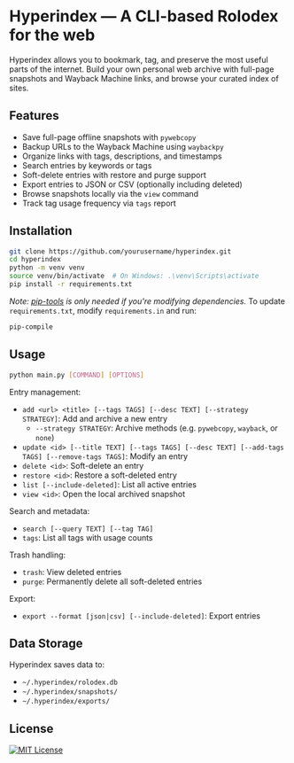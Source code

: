 # Hyperindex — A CLI-based Rolodex for the web
Hyperindex allows you to bookmark, tag, and preserve the most useful parts of the internet. Build your own personal web archive with full-page snapshots and Wayback Machine links, and browse your curated index of sites.

## Features
- Save full-page offline snapshots with `pywebcopy`
- Backup URLs to the Wayback Machine using `waybackpy`
- Organize links with tags, descriptions, and timestamps
- Search entries by keywords or tags
- Soft-delete entries with restore and purge support
- Export entries to JSON or CSV (optionally including deleted)
- Browse snapshots locally via the `view` command
- Track tag usage frequency via `tags` report

## Installation
```bash
git clone https://github.com/yourusername/hyperindex.git
cd hyperindex
python -m venv venv
source venv/bin/activate  # On Windows: .\venv\Scripts\activate
pip install -r requirements.txt
```

*Note: [pip-tools](https://github.com/jazzband/pip-tools) is only needed if you're modifying dependencies.*
To update `requirements.txt`, modify `requirements.in` and run:
```bash
pip-compile
```

## Usage
```bash
python main.py [COMMAND] [OPTIONS]
```

Entry management:
- `add <url> <title> [--tags TAGS] [--desc TEXT] [--strategy STRATEGY]`: Add and archive a new entry
  - `--strategy STRATEGY`: Archive methods (e.g. `pywebcopy`, `wayback`, or `none`)
- `update <id> [--title TEXT] [--tags TAGS] [--desc TEXT] [--add-tags TAGS] [--remove-tags TAGS]`: Modify an entry
- `delete <id>`: Soft-delete an entry
- `restore <id>`: Restore a soft-deleted entry
- `list [--include-deleted]`: List all active entries
- `view <id>`: Open the local archived snapshot

Search and metadata:
- `search [--query TEXT] [--tag TAG]`
- `tags`: List all tags with usage counts

Trash handling:
- `trash`: View deleted entries
- `purge`: Permanently delete all soft-deleted entries

Export:
- `export --format [json|csv] [--include-deleted]`: Export entries

## Data Storage
Hyperindex saves data to:
- `~/.hyperindex/rolodex.db`
- `~/.hyperindex/snapshots/`
- `~/.hyperindex/exports/`

## License
[![MIT License](https://img.shields.io/badge/license-MIT-blue.svg)](LICENSE)